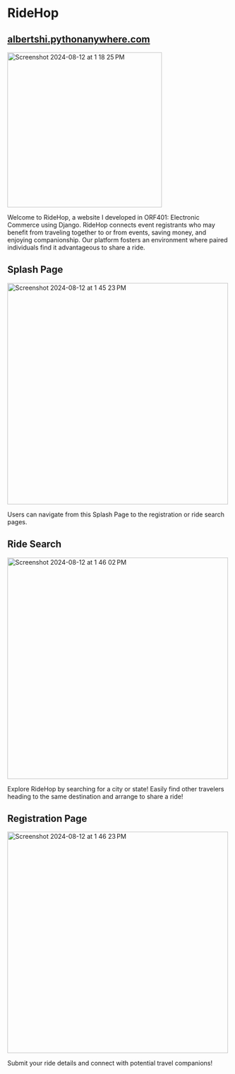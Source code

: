 # RideHop

## [albertshi.pythonanywhere.com](https://albertshi.pythonanywhere.com)

<img width="350" alt="Screenshot 2024-08-12 at 1 18 25 PM" src="https://github.com/user-attachments/assets/95c82887-195a-477b-bac5-b332d1426df9">

Welcome to RideHop, a website I developed in ORF401: Electronic Commerce using Django. RideHop connects event registrants who may benefit from traveling together to or from events, saving money, and enjoying companionship. Our platform fosters an environment where paired individuals find it advantageous to share a ride.

## Splash Page

<img width="500" alt="Screenshot 2024-08-12 at 1 45 23 PM" src="https://github.com/user-attachments/assets/da640551-5347-4240-9216-405287ad6099">
  
Users can navigate from this Splash Page to the registration or ride search pages.

## Ride Search

<img width="500" alt="Screenshot 2024-08-12 at 1 46 02 PM" src="https://github.com/user-attachments/assets/da6d85bb-2d76-45a7-b774-95e8bc3e891c">

Explore RideHop by searching for a city or state! Easily find other travelers heading to the same destination and arrange to share a ride!

## Registration Page

<img width="500" alt="Screenshot 2024-08-12 at 1 46 23 PM" src="https://github.com/user-attachments/assets/d891e8b0-9ad3-4237-9b6d-2bfa6805cb26">

Submit your ride details and connect with potential travel companions!











